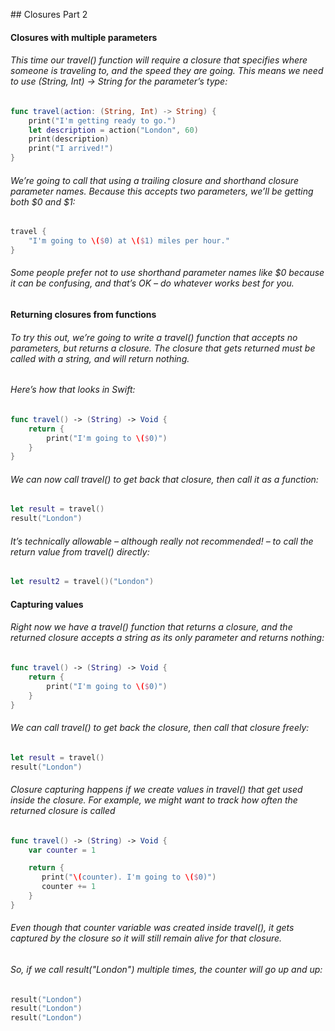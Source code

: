 ## Closures Part 2
#### Closures with multiple parameters
###### This time our travel() function will require a closure that specifies where someone is traveling to, and the speed they are going. This means we need to use (String, Int) -> String for the parameter’s type:
```swift
func travel(action: (String, Int) -> String) {
    print("I'm getting ready to go.")
    let description = action("London", 60)
    print(description)
    print("I arrived!")
}
```
###### We’re going to call that using a trailing closure and shorthand closure parameter names. Because this accepts two parameters, we’ll be getting both $0 and $1:
```swift
travel {
    "I'm going to \($0) at \($1) miles per hour."
}
```
###### Some people prefer not to use shorthand parameter names like $0 because it can be confusing, and that’s OK – do whatever works best for you.
#### Returning closures from functions
###### To try this out, we’re going to write a travel() function that accepts no parameters, but returns a closure. The closure that gets returned must be called with a string, and will return nothing.

###### Here’s how that looks in Swift:
```swift
func travel() -> (String) -> Void {
    return {
        print("I'm going to \($0)")
    }
}
```
###### We can now call travel() to get back that closure, then call it as a function:
```swift
let result = travel()
result("London")
```
###### It’s technically allowable – although really not recommended! – to call the return value from travel() directly:
```swift
let result2 = travel()("London")
```
#### Capturing values
###### Right now we have a travel() function that returns a closure, and the returned closure accepts a string as its only parameter and returns nothing:
```swift
func travel() -> (String) -> Void {
    return {
        print("I'm going to \($0)")
    }
}
```
###### We can call travel() to get back the closure, then call that closure freely:
```swift
let result = travel()
result("London")
```
###### Closure capturing happens if we create values in travel() that get used inside the closure. For example, we might want to track how often the returned closure is called
```swift
func travel() -> (String) -> Void {
    var counter = 1

    return {
       print("\(counter). I'm going to \($0)")
       counter += 1
    }
}
```
###### Even though that counter variable was created inside travel(), it gets captured by the closure so it will still remain alive for that closure.
                                                                                                                                    
###### So, if we call result("London") multiple times, the counter will go up and up:
```swift
result("London")
result("London")
result("London")
```
